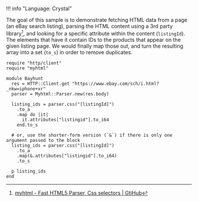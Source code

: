 !!! info "Language: Crystal"

The goal of this sample is to demonstrate fetching HTML data from a page (an eBay search listing), parsing the HTML content using a 3rd party library[^myhtml], and looking for a specific attribute within the content (`listingId`). The elements that have it contain IDs to the products that appear on the given listing page. We would finally map those out, and turn the resulting array into a set (`to_s`) in order to remove duplicates.

```crystal
require "http/client"
require "myhtml"

module Bayhunt
  res = HTTP::Client.get "https://www.ebay.com/sch/i.html?_nkw=iphone+xr"
  parser = Myhtml::Parser.new(res.body)

  listing_ids = parser.css("[listingId]")
    .to_a
    .map do |it|
      it.attributes["listingid"].to_i64
    end.to_s

  # or, use the shorter-form version (`&`) if there is only one argument passed to the block
  listing_ids = parser.css("[listingId]")
    .to_a
    .map(&.attributes["listingid"].to_i64)
    .to_s

  p listing_ids
end

```

[^myhtml]: [myhtml - Fast HTML5 Parser, Css selectors | GtiHub](https://github.com/kostya/myhtml)
[^http_client]: [class HTTP::Client | Crystal API Reference](https://crystal-lang.org/api/0.24.2/HTTP/Client.html)
[^blocks]: [Blocks and Procs | Crystal Docs](https://crystal-lang.org/reference/syntax_and_semantics/blocks_and_procs.html)
